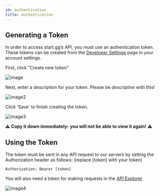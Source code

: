 ```yaml
---
id: authentication
title: Authentication
---
```


## Generating a Token

In order to access start.gg’s API, you must use an authentication token.
These tokens can be created from the <a href="https://start.gg/admin/profile/developer" target="_blank">
Developer Settings</a> page in your account settings.

First, click "Create new token"

![image](https://imgur.com/Xx4LNIN.png)

Next, enter a description for your token. Please be _descriptive_ with this!

![image2](https://imgur.com/b2russ6.png)

Click 'Save' to finish creating the token.

![image3](https://imgur.com/nEycaZA.png)

⚠ **Copy it down immediately- you will not be able to view it again!** ⚠

## Using the Token

The token must be sent in any API request to our servers by setting the Authorization header as follows: (replace \[token\] with your token)

```
Authorization: Bearer [token]
```

You will also need a token for making requests in the [API Explorer](/explorer)

![image4](https://i.imgur.com/W8T7MoL.png)

